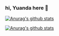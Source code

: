 ### hi, Yuanda here 👋

[![Anurag's github stats](https://github-readme-stats.vercel.app/api?username=yuandahanif&count_private=true&show_icons=true&hide=issues)](https://github.com/anuraghazra/github-readme-stats)

[![Anurag's github stats](https://github-readme-stats.vercel.app/api/top-langs/?username=yuandahanif&layout=compact)](https://github.com/anuraghazra/github-readme-stats)

<!--
**yuandahanif/yuandahanif** is a ✨ _special_ ✨ repository because its `README.md` (this file) appears on your GitHub profile.

Here are some ideas to get you started:

- 🔭 I’m currently working on ...
- 🌱 I’m currently learning ...
- 👯 I’m looking to collaborate on ...
- 🤔 I’m looking for help with ...
- 💬 Ask me about ...
- 📫 How to reach me: ...
- 😄 Pronouns: ...
- ⚡ Fun fact: ...
-->
